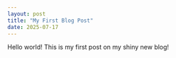 ```yaml
---
layout: post
title: "My First Blog Post"
date: 2025-07-17
---
```


Hello world! This is my first post on my shiny new blog!
